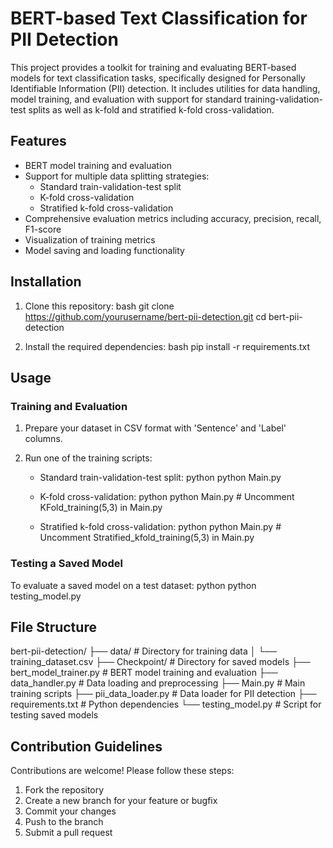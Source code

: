 # BERT-based Text Classification for PII Detection

This project provides a toolkit for training and evaluating BERT-based models for text classification tasks, specifically designed for Personally Identifiable Information (PII) detection. It includes utilities for data handling, model training, and evaluation with support for standard training-validation-test splits as well as k-fold and stratified k-fold cross-validation.

## Features

- BERT model training and evaluation
- Support for multiple data splitting strategies:
  - Standard train-validation-test split
  - K-fold cross-validation
  - Stratified k-fold cross-validation
- Comprehensive evaluation metrics including accuracy, precision, recall, F1-score
- Visualization of training metrics
- Model saving and loading functionality

## Installation

1. Clone this repository:
   bash
   git clone https://github.com/yourusername/bert-pii-detection.git
   cd bert-pii-detection
   

2. Install the required dependencies:
   bash
   pip install -r requirements.txt
   

## Usage

### Training and Evaluation

1. Prepare your dataset in CSV format with 'Sentence' and 'Label' columns.

2. Run one of the training scripts:

   - Standard train-validation-test split:
     python
     python Main.py
     

   - K-fold cross-validation:
     python
     python Main.py  # Uncomment KFold_training(5,3) in Main.py
     

   - Stratified k-fold cross-validation:
     python
     python Main.py  # Uncomment Stratified_kfold_training(5,3) in Main.py
     

### Testing a Saved Model

To evaluate a saved model on a test dataset:
python
python testing_model.py


## File Structure


bert-pii-detection/
├── data/                    # Directory for training data
│   └── training_dataset.csv
├── Checkpoint/              # Directory for saved models
├── bert_model_trainer.py    # BERT model training and evaluation
├── data_handler.py          # Data loading and preprocessing
├── Main.py                  # Main training scripts
├── pii_data_loader.py       # Data loader for PII detection
├── requirements.txt         # Python dependencies
└── testing_model.py         # Script for testing saved models


## Contribution Guidelines

Contributions are welcome! Please follow these steps:

1. Fork the repository
2. Create a new branch for your feature or bugfix
3. Commit your changes
4. Push to the branch
5. Submit a pull request

